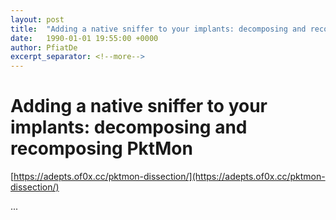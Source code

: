 ```yaml
---
layout: post
title:  "Adding a native sniffer to your implants: decomposing and recomposing PktMon"
date:   1990-01-01 19:55:00 +0000
author: PfiatDe
excerpt_separator: <!--more-->
---
```


# Adding a native sniffer to your implants: decomposing and recomposing PktMon
[https://adepts.of0x.cc/pktmon-dissection/](https://adepts.of0x.cc/pktmon-dissection/)

...
<!--more-->
